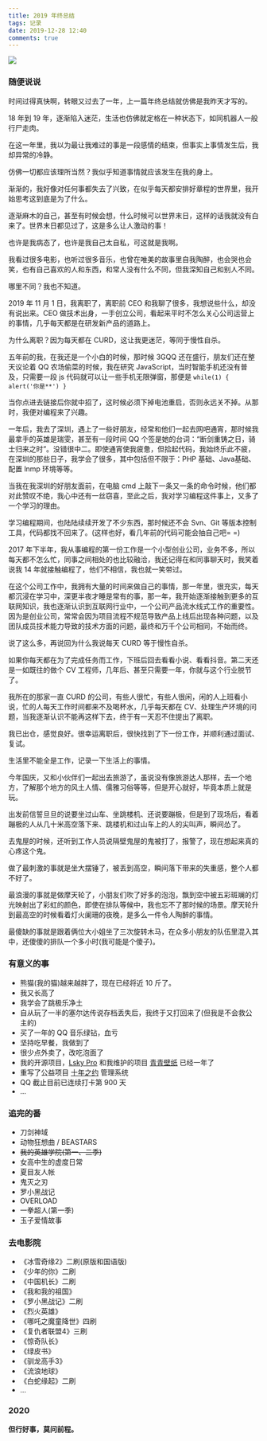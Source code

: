 ```yaml
---
title: 2019 年终总结
tags: 记录
date: 2019-12-28 12:40
comments: true
---
```


![](https://cdn.wispx.cn/wallpaper/bing/2019/02/12/d4f42aedc672561334500d26f3f846f5.jpg!blog.detail)

### 随便说说

时间过得真快啊，转眼又过去了一年，上一篇年终总结就仿佛是我昨天才写的。

18 年到 19 年，逐渐陷入迷茫，生活也仿佛就定格在一种状态下，如同机器人一般行尸走肉。

在这一年里，我以为最让我难过的事是一段感情的结束，但事实上事情发生后，我却异常的冷静。

仿佛一切都应该理所当然？我似乎知道事情就应该发生在我的身上。

渐渐的，我好像对任何事都失去了兴致，在似乎每天都安排好章程的世界里，我开始思考这到底是为了什么。

逐渐麻木的自己，甚至有时候会想，什么时候可以世界末日，这样的话我就没有白来了。世界末日都见过了，这是多么让人激动的事！

也许是我病态了，也许是我自己太自私，可这就是我啊。

我看过很多电影，也听过很多音乐，也曾在唯美的故事里自我陶醉，也会哭也会笑，也有自己喜欢的人和东西，和常人没有什么不同，但我深知自己和别人不同。

哪里不同？我也不知道。

2019 年 11 月 1 日，我离职了，离职前 CEO 和我聊了很多，我想说些什么，却没有说出来。CEO 做技术出身，一手创立公司，看起来平时不怎么关心公司运营上的事情，几乎每天都是在研发新产品的道路上。

为什么离职？因为每天都在 CURD，这让我更迷茫，等同于慢性自杀。

五年前的我，在我还是一个小白的时候，那时候 3GQQ 还在盛行，朋友们还在整天议论着 QQ 农场偷菜的时候，我在研究 JavaScript，当时智能手机还没有普及，只需要一段 js 代码就可以让一些手机无限弹窗，那便是 ```while(1) { alert('你是**') }```

当你点进去链接后你就中招了，这时候必须下掉电池重启，否则永远关不掉。从那时，我便对编程来了兴趣。

一年后，我去了深圳，遇上了一些好朋友，经常和他们一起去网吧通宵，那时候我最拿手的英雄是瑞雯，甚至有一段时间 QQ 个签是她的台词：“断剑重铸之日，骑士归来之时”。没错很中二。即使通宵使我疲惫，但拾起代码，我始终乐此不疲，在深圳的那些日子，我学会了很多，其中包括但不限于：PHP 基础、Java基础、配置 lnmp 环境等等。

当我在我深圳的好朋友面前，在电脑 cmd 上敲下一条又一条的命令时候，他们都对此赞叹不绝，我心中还有一丝窃喜，至此之后，我对学习编程这件事上，又多了一个学习的理由。

学习编程期间，也陆陆续续开发了不少东西，那时候还不会 Svn、Git 等版本控制工具，代码都找不回来了。(这样也好，看几年前的代码可能会抽自己吧= =)

2017 年下半年，我从事编程的第一份工作是一个小型创业公司，业务不多，所以每天都不怎么忙，同事之间相处的也比较融洽，我还记得在和同事聊天时，我笑着说我 14 年就接触编程了，他们不相信，我也就一笑带过。

在这个公司工作中，我拥有大量的时间来做自己的事情，那一年里，很充实，每天都沉浸在学习中，深更半夜才睡是常有的事，那一年，我开始逐渐接触到更多的互联网知识，我也逐渐认识到互联网行业中，一个公司产品流水线式工作的重要性。因为是创业公司，常常会因为项目流程不规范导致产品上线后出现各种问题，以及团队成员技术能力导致的技术方面的问题，最终和万千个公司相同，不始而终。

说了这么多，再说回为什么我说每天 CURD 等于慢性自杀。

如果你每天都在为了完成任务而工作，下班后回去看看小说、看看抖音。第二天还是一如既往的做个 CV 工程师，几年后、甚至只需要一年，你就与这个行业脱节了。

我所在的那家一直 CURD 的公司，有些人很忙，有些人很闲，闲的人上班看小说，忙的人每天工作时间都来不及喝杯水，几乎每天都在 CV、处理生产环境的问题，当我逐渐认识不能再这样下去，终于有一天忍不住提出了离职。

我已出仓，感觉良好。很幸运离职后，很快找到了下一份工作，并顺利通过面试、复试。

生活里不能全是工作，记录一下生活上的事情。

今年国庆，又和小伙伴们一起出去旅游了，虽说没有像旅游达人那样，去一个地方，了解那个地方的风土人情、儒雅习俗等等，但是开心就好，毕竟本质上就是玩。

出发前信誓旦旦的说要坐过山车、坐跳楼机、还说要蹦极，但是到了现场后，看着蹦极的人从几十米高空落下来、跳楼机和过山车上的人的尖叫声，瞬间怂了。

去鬼屋的时候，还听到工作人员说隔壁鬼屋的鬼被打了，报警了，现在想起来真的心疼这个鬼。

做了最刺激的事就是坐大摆锤了，被丢到高空，瞬间落下带来的失重感，整个人都不好了。

最浪漫的事就是做摩天轮了，小朋友们吹了好多的泡泡，飘到空中被五彩斑斓的灯光映射出了彩虹的颜色，即使在排队等候中，我也忘不了那时候的场景。摩天轮升到最高空的时候看着灯火阑珊的夜晚，是多么一件令人陶醉的事情。

最傻缺的事就是跟着俩位大小姐坐了三次旋转木马，在众多小朋友的队伍里混入其中，还傻傻的排队一个多小时(我可能是个傻子)。

### 有意义的事

- 熊猫(我的猫)越来越胖了，现在已经将近 10 斤了。
- 我又长高了
- 我学会了跳极乐净土
- 自从玩了一半的塞尔达传说存档丢失后，我终于又打回来了(但我是不会救公主的)
- 买了一年的 QQ 音乐绿钻，血亏
- 坚持吃早餐，我做到了
- 很少点外卖了，改吃泡面了
- 我的开源项目，[Lsky Pro](https://www.lsky.pro) 和我维护的项目 [青青壁纸](https://wallpaper.wispx.cn) 已经一年了
- 重写了公益项目 [十年之约](https://www.foreverblog.cn/) 管理系统
- QQ 截止目前已连续打卡第 900 天
- ...

### 追完的番

- 刀剑神域
- 动物狂想曲 / BEASTARS
- ~~我的英雄学院(第一、二季)~~
- 女高中生的虚度日常
- 夏目友人帐
- 鬼灭之刃
- 罗小黑战记
- OVERLOAD
- 一拳超人(第一季)
- 玉子爱情故事

### 去电影院

- 《冰雪奇缘2》二刷(原版和国语版)
- 《少年的你》二刷
- 《中国机长》二刷
- 《我和我的祖国》
- 《罗小黑战记》二刷
- 《烈火英雄》
- 《哪吒之魔童降世》四刷
- 《复仇者联盟4》三刷
- 《惊奇队长》
- 《绿皮书》
- 《驯龙高手3》
- 《流浪地球》
- 《白蛇缘起》二刷
- ...

### 2020

**但行好事，莫问前程。**